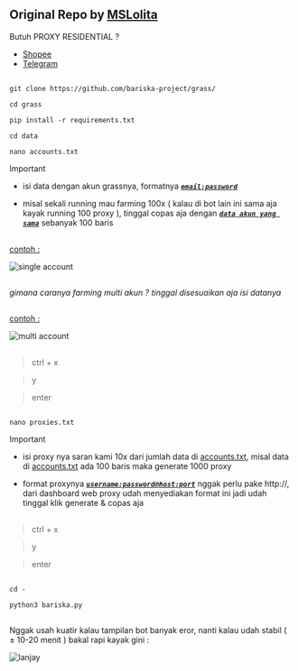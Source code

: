 ## Original Repo by [ MSLolita ](https://github.com/MsLolita/grass)

Butuh PROXY RESIDENTIAL ?
* [ Shopee ](https://seller.shopee.co.id/portal/product/28067669301)
* [ Telegram ](https://t.me/bariska_project)

## 

```
﻿git clone https://github.com/bariska-project/grass/
```
```
cd grass
```
```
pip install -r requirements.txt
```


```
cd data
```
```
nano accounts.txt
```
> [!IMPORTANT]
> * isi data dengan akun grassnya, formatnya <ins>***`email:password`***</ins>
>
> * misal sekali running mau farming 100x ( kalau di bot lain ini sama aja kayak running 100 proxy ), tinggal copas aja dengan <ins>***`data akun yang sama`***</ins> sebanyak 100 baris
## 
<ins>contoh :</ins>

![single account](https://i.ibb.co.com/7zryQDq/Screenshot-2024-11-30-151708.png)
## 
_gimana caranya farming multi akun ? tinggal disesuaikan aja isi datanya_
 ## 
<ins>contoh :</ins>

![multi account](https://i.ibb.co.com/ckwN4FD/Screenshot-2024-11-30-151747.png)

## 

> ctrl + x

> y

> enter
## 
```
nano proxies.txt
```
> [!IMPORTANT]
> * isi proxy nya saran kami 10x dari jumlah data di <ins>accounts.txt</ins>, misal data di <ins>accounts.txt</ins> ada 100 baris maka generate 1000 proxy
>
> * format proxynya <ins>***`username:password@host:port`***</ins> nggak perlu pake http://, dari dashboard web proxy udah menyediakan format ini jadi udah tinggal klik generate & copas aja
## 
> ctrl + x

> y

> enter
## 
```
cd -
```

```
python3 bariska.py
```
## 
Nggak usah kuatir kalau tampilan bot banyak eror, nanti kalau udah stabil ( ± 10-20 menit ) bakal rapi  kayak gini :

![lanjay](https://i.ibb.co.com/d2KfppP/Screenshot-2024-11-23-152724.png)
